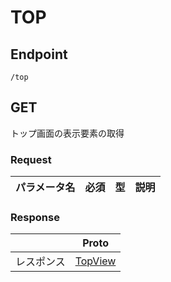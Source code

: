 # TOP #

## Endpoint ##

```
/top
```

## GET ##

トップ画面の表示要素の取得

### Request ###


|   パラメータ名   | 必須  |    型    | 説明                                             |
|:----------:|:---:|:-------:|:-----------------------------------------------|

### Response ###

|       |               Proto                |
|:-----:|:----------------------------------:|
| レスポンス | [TopView](../View/TopView.proto) |
